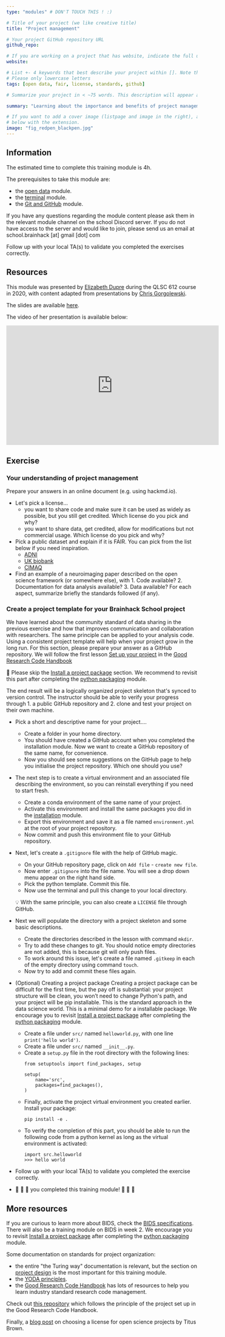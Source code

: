 ```yaml
---
type: "modules" # DON'T TOUCH THIS ! :)

# Title of your project (we like creative title)
title: "Project management"

# Your project GitHub repository URL
github_repo:

# If you are working on a project that has website, indicate the full url including "https://" below or leave it empty.
website:

# List +- 4 keywords that best describe your project within []. Note that the project summary also involves a number of key words. Those are listed on top of the [github repository](https://github.com/PSY6983-2021/project_template), click `manage topics`.
# Please only lowercase letters
tags: [open data, fair, license, standards, github]

# Summarize your project in < ~75 words. This description will appear at the top of your page and on the list page with other projects..

summary: "Learning about the importance and benefits of project management adhering to community standards to achieve shareable science."

# If you want to add a cover image (listpage and image in the right), add it to your directory and indicate the name
# below with the extension.
image: "fig_redpen_blackpen.jpg"
---
```

<!-- This is an html comment and this won't appear in the rendered page. You are now editing the "content" area, the core of your description. Everything that you can do in markdown is allowed below. We added a couple of comments to guide your through documenting your progress. -->

## Information

The estimated time to complete this training module is 4h.

The prerequisites to take this module are:
 * the [open data](/modules/open_data) module.
 * the [terminal](/modules/introduction_to_terminal) module.
 * the [Git and GitHub](/modules/git_github) module.

If you have any questions regarding the module content please ask them in the relevant module channel on the school Discord server. If you do not have access to the server and would like to join, please send us an email at school.brainhack [at] gmail [dot] com

Follow up with your local TA(s) to validate you completed the exercises correctly.

## Resources

This module was presented by [Elizabeth Dupre](https://elizabeth-dupre.com/#/) during the QLSC 612 course in 2020, with content adapted from presentations by [Chris Gorgolewski](https://twitter.com/chrisgorgo).

The slides are available [here](https://github.com/neurodatascience/course-materials-2020/blob/master/lectures/13-may/01-standards-for-project-management/NDS2020_ShareableScience.pdf).

The video of her presentation is available below:
<iframe width="560" height="315" src="https://www.youtube.com/embed/aBMc8bgSK6o" title="YouTube video player" frameborder="0" allow="accelerometer; autoplay; clipboard-write; encrypted-media; gyroscope; picture-in-picture" allowfullscreen></iframe>


## Exercise

### Your understanding of project management 

Prepare your answers in an online document (e.g. using hackmd.io).
 * Let's pick a license...
   * you want to share code and make sure it can be used as widely as possible, but you still get credited. Which license do you pick and why?
   * you want to share data, get credited, allow for modifications but not commercial usage. Which license do you pick and why?
 * Pick a public dataset and explain if it is FAIR. You can pick from the list below if you need inspiration.
   * [ADNI](http://adni.loni.usc.edu/)
   * [UK biobank](https://www.ukbiobank.ac.uk/)
   * [CIMAQ](http://www.cima-q.ca/en/home/)
 * Find an example of a neuroimaging paper described on the open science framework (or somewhere else), with 1. Code available? 2. Documentation for data analysis available? 3. Data available? For each aspect, summarize briefly the standards followed (if any).


### Create a project template for your Brainhack School project 

We have learned about the community standard of data sharing in the previous exercise and how that improves communication and collaboration with researchers.
The same principle can be applied to your analysis code. Using a consistent project template will help when your project grow in the long run.
For this section, please prepare your answer as a GitHub repository. 
We will follow the first lesson [Set up your project](https://goodresearch.dev/setup.html) in the [Good Research Code Handbook](https://goodresearch.dev/index.html)

:memo: Please skip the [Install a project package](https://goodresearch.dev/setup.html#install-a-project-package) section. We recommend to revisit this part after completing the [python packaging](/modules/packaging) module.

The end result will be a logically organized project skeleton that's synced to version control.
The instructor should be able to verify your progress through 1. a public GitHub repository and 2. clone and test your project on their own machine.

 * Pick a short and descriptive name for your project....
   * Create a folder in your home directory.
   * You should have created a GitHub account when you completed the installation module. Now we want to create a GitHub repository of the same name, for convenience. 
   * Now you should see some suggestions on the GitHub page to help you initialise the project repository. Which one should you use?

 * The next step is to create a virtual environment and an associated file describing the environment, so you can reinstall everything if you need to start fresh. 
   * Create a conda environment of the same name of your project.
   * Activate this environment and install the same packages you did in the [installation](/modules/installation) module.
   * Export this environment and save it as a file named `environment.yml` at the root of your project repository.
   * Now commit and push this environment file to your GitHub repository.

* Next, let's create a `.gitignore` file with the help of GitHub magic.
   * On your GitHub repository page, click on `Add file` - `create new file`. 
   * Now enter `.gitignore` into the file name. You will see a drop down menu appear on the right hand side.
   * Pick the python template. Commit this file.
   * Now use the terminal and pull this change to your local directory. 
  
  :bulb: With the same principle, you can also create a `LICENSE` file through GitHub.

 * Next we will populate the directory with a project skeleton and some basic descriptions. 
   * Create the directories described in the lesson with command `mkdir`. 
   * Try to add these changes to git. You should notice empty directories are not added, this is because git will only push files.
   * To work around this issue, let's create a file named `.gitkeep` in each of the empty directory using command `touch`. 
   * Now try to add and commit these files again. 

 * (Optional) Creating a project package
   Creating a project package can be difficult for the first time, but the pay off is substantial: your project structure will be clean, you won’t need to change Python's path, and your project will be pip installable. This is the standard approach in the data science world.
   This is a minimal demo for a installable package. We encourage you to revisit [Install a project package](https://goodresearch.dev/setup.html#install-a-project-package) after completing the [python packaging](/modules/packaging) module.
    * Create a file under `src/` named `helloworld.py`, with one line `print('hello world')`.
    * Create a file under `src/` named `__init__.py`.
    * Create a `setup.py` file in the root directory with the following lines:
      ```
      from setuptools import find_packages, setup

      setup(
          name='src',
          packages=find_packages(),
      )

      ```
    * Finally, activate the project virtual environment you created earlier. Install your package:
      ```
      pip install -e .
      ```  
    * To verify the completion of this part, you should be able to run the following code from a python kernel as long as the virtual environment is activated:
      ```
      import src.helloworld
      >>> hello world
      ```

* Follow up with your local TA(s) to validate you completed the exercise correctly.
* :tada: :tada: :tada: you completed this training module! :tada: :tada: :tada:

## More resources

If you are curious to learn more about BIDS, check the [BIDS specifications](https://bids-specification.readthedocs.io/en/stable/). There will also be a training module on BIDS in week 2.
We encourage you to revisit [Install a project package](https://goodresearch.dev/setup.html#install-a-project-package) after completing the [python packaging](/modules/packaging) module.

Some documentation on standards for project organization:
 * the entire "the Turing way" documentation is relevant, but the section on [project design](https://the-turing-way.netlify.app/project-design/project-design.html) is the most important for this training module.
 * the [YODA principles](https://handbook.datalad.org/en/latest/basics/101-127-yoda.html).
 * the [Good Research Code Handbook](https://goodresearch.dev/) has lots of resources to help you learn industry standard research code management.

Check out [this repository](https://github.com/SIMEXP/fmriprep-denoise-benchmark) which follows the principle of the project set up in the Good Research Code Handbook.

Finally, a [blog post](http://ivory.idyll.org/blog/2015-on-licensing-in-bioinformatics.html) on choosing a license for open science projects by Titus Brown.
